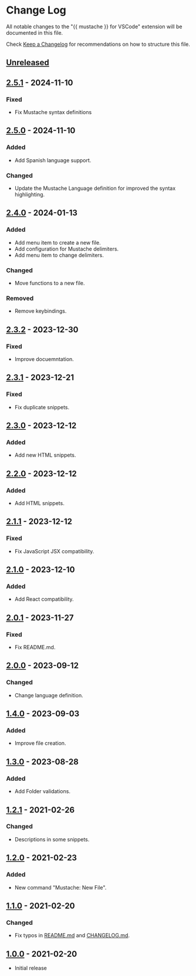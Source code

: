# Change Log

All notable changes to the "{{ mustache }} for VSCode" extension will be documented in this file.

Check [Keep a Changelog](http://keepachangelog.com/) for recommendations on how to structure this file.

## [Unreleased]

## [2.5.1] - 2024-11-10

### Fixed

- Fix Mustache syntax definitions

## [2.5.0] - 2024-11-10

### Added

- Add Spanish language support.

### Changed

- Update the Mustache Language definition for improved the syntax highlighting.

## [2.4.0] - 2024-01-13

### Added

- Add menu item to create a new file.
- Add configuration for Mustache delimiters.
- Add menu item to change delimiters.

### Changed

- Move functions to a new file.

### Removed

- Remove keybindings.

## [2.3.2] - 2023-12-30

### Fixed

- Improve docuemntation.

## [2.3.1] - 2023-12-21

### Fixed

- Fix duplicate snippets.

## [2.3.0] - 2023-12-12

### Added

- Add new HTML snippets.

## [2.2.0] - 2023-12-12

### Added

- Add HTML snippets.

## [2.1.1] - 2023-12-12

### Fixed

- Fix JavaScript JSX compatibility.

## [2.1.0] - 2023-12-10

### Added

- Add React compatibility.

## [2.0.1] - 2023-11-27

### Fixed

- Fix README.md.

## [2.0.0] - 2023-09-12

### Changed

- Change language definition.

## [1.4.0] - 2023-09-03

### Added

- Improve file creation.

## [1.3.0] - 2023-08-28

### Added

- Add Folder validations.

## [1.2.1] - 2021-02-26

### Changed

- Descriptions in some snippets.

## [1.2.0] - 2021-02-23

### Added

- New command "Mustache: New File".

## [1.1.0] - 2021-02-20

### Changed

- Fix typos in [README.md](./README.md) and [CHANGELOG.md](./CHANGELOG.md).

## [1.0.0] - 2021-02-20

- Initial release

[unreleased]: https://github.com/ManuelGil/vscode-mustache-snippets/compare/v2.4.0...HEAD
[2.5.1]: https://github.com/ManuelGil/vscode-mustache-snippets/compare/v2.5.0...v2.5.1
[2.5.0]: https://github.com/ManuelGil/vscode-mustache-snippets/compare/v2.4.0...v2.5.0
[2.4.0]: https://github.com/ManuelGil/vscode-mustache-snippets/compare/v2.3.2...v2.4.0
[2.3.2]: https://github.com/ManuelGil/vscode-mustache-snippets/compare/v2.3.1...v2.3.2
[2.3.1]: https://github.com/ManuelGil/vscode-mustache-snippets/compare/v2.3.0...v2.3.1
[2.3.0]: https://github.com/ManuelGil/vscode-mustache-snippets/compare/v2.2.0...v2.3.0
[2.2.0]: https://github.com/ManuelGil/vscode-mustache-snippets/compare/v2.1.0...v2.2.0
[2.1.1]: https://github.com/ManuelGil/vscode-mustache-snippets/compare/v2.1.0...v2.1.1
[2.1.0]: https://github.com/ManuelGil/vscode-mustache-snippets/compare/v2.0.1...v2.1.0
[2.0.1]: https://github.com/ManuelGil/vscode-mustache-snippets/compare/v2.0.0...v2.0.1
[2.0.0]: https://github.com/ManuelGil/vscode-mustache-snippets/compare/v1.4.0...v2.0.0
[1.4.0]: https://github.com/ManuelGil/vscode-mustache-snippets/compare/v1.3.0...v1.4.0
[1.3.0]: https://github.com/ManuelGil/vscode-mustache-snippets/compare/v1.2.1...v1.3.0
[1.2.1]: https://github.com/ManuelGil/vscode-mustache-snippets/compare/v1.2.0...v1.2.1
[1.2.0]: https://github.com/ManuelGil/vscode-mustache-snippets/compare/v1.1.0...v1.2.0
[1.1.0]: https://github.com/ManuelGil/vscode-mustache-snippets/compare/v1.0.0...v1.1.0
[1.0.0]: https://github.com/ManuelGil/vscode-mustache-snippets/releases/tag/v1.0.0
